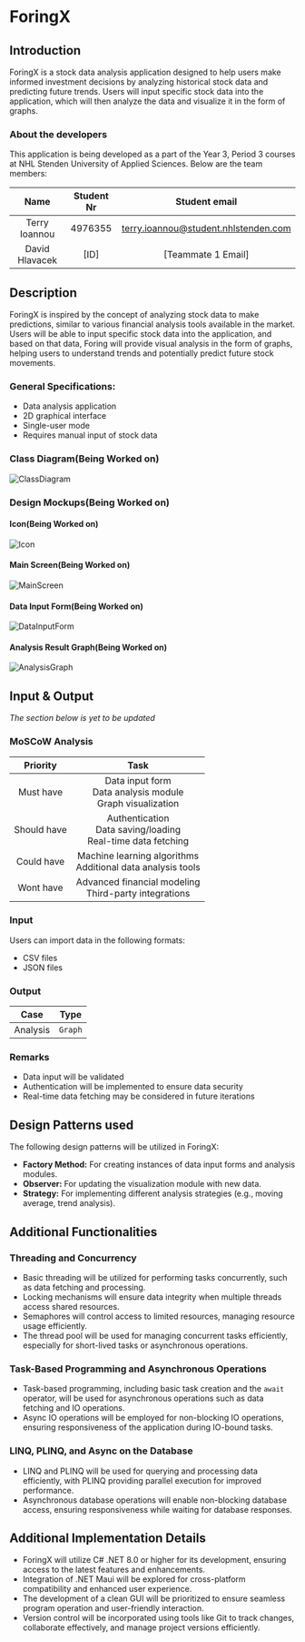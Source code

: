 # ForingX

## Introduction

ForingX is a stock data analysis application designed to help users make informed investment decisions by analyzing historical stock data and predicting future trends. Users will input specific stock data into the application, which will then analyze the data and visualize it in the form of graphs.

### About the developers

This application is being developed as a part of the Year 3, Period 3 courses at NHL Stenden University of Applied Sciences. Below are the team members:

|        Name        | Student Nr |               Student email               |
| :----------------: | :--------: | :---------------------------------------: |
| Terry Ioannou      |  4976355   |   terry.ioannou@student.nhlstenden.com    |
| David Hlavacek     |  [ID]      | [Teammate 1 Email]                        |

## Description

ForingX is inspired by the concept of analyzing stock data to make predictions, similar to various financial analysis tools available in the market. Users will be able to input specific stock data into the application, and based on that data, Foring will provide visual analysis in the form of graphs, helping users to understand trends and potentially predict future stock movements.

### General Specifications:

- Data analysis application
- 2D graphical interface
- Single-user mode
- Requires manual input of stock data

### Class Diagram(Being Worked on)

![ClassDiagram](./Assets/Foring_ClassDiagram.png)

### Design Mockups(Being Worked on)

#### Icon(Being Worked on)

![Icon](./Assets/Foring_Icon.png)

#### Main Screen(Being Worked on)

![MainScreen](./Assets/Foring_MainScreen.png)

#### Data Input Form(Being Worked on)

![DataInputForm](./Assets/Foring_DataInputForm.png)

#### Analysis Result Graph(Being Worked on)

![AnalysisGraph](./Assets/Foring_AnalysisGraph.png)

## Input & Output

*The section below is yet to be updated*

### MoSCoW Analysis

|  Priority   |                             Task                             |
| :---------: | :----------------------------------------------------------: |
|  Must have  | Data input form<br/>Data analysis module<br/>Graph visualization<br/> |
| Should have | Authentication<br/>Data saving/loading<br/>Real-time data fetching<br/> |
| Could have  | Machine learning algorithms<br/>Additional data analysis tools<br/> |
|  Wont have  | Advanced financial modeling<br/>Third-party integrations<br/> |


### Input

Users can import data in the following formats:
- CSV files
- JSON files

### Output

|  Case   |   Type   |
| :-----: | :------: |
| Analysis| `Graph`  |

### Remarks

* Data input will be validated
* Authentication will be implemented to ensure data security
* Real-time data fetching may be considered in future iterations

## Design Patterns used

The following design patterns will be utilized in ForingX:

- **Factory Method:** For creating instances of data input forms and analysis modules.
- **Observer:** For updating the visualization module with new data.
- **Strategy:** For implementing different analysis strategies (e.g., moving average, trend analysis).

## Additional Functionalities

### Threading and Concurrency

- Basic threading will be utilized for performing tasks concurrently, such as data fetching and processing.
- Locking mechanisms will ensure data integrity when multiple threads access shared resources.
- Semaphores will control access to limited resources, managing resource usage efficiently.
- The thread pool will be used for managing concurrent tasks efficiently, especially for short-lived tasks or asynchronous operations.

### Task-Based Programming and Asynchronous Operations

- Task-based programming, including basic task creation and the `await` operator, will be used for asynchronous operations such as data fetching and IO operations.
- Async IO operations will be employed for non-blocking IO operations, ensuring responsiveness of the application during IO-bound tasks.

### LINQ, PLINQ, and Async on the Database

- LINQ and PLINQ will be used for querying and processing data efficiently, with PLINQ providing parallel execution for improved performance.
- Asynchronous database operations will enable non-blocking database access, ensuring responsiveness while waiting for database responses.

## Additional Implementation Details

- ForingX will utilize C# .NET 8.0 or higher for its development, ensuring access to the latest features and enhancements.
- Integration of .NET Maui will be explored for cross-platform compatibility and enhanced user experience.
- The development of a clean GUI will be prioritized to ensure seamless program operation and user-friendly interaction.
- Version control will be incorporated using tools like Git to track changes, collaborate effectively, and manage project versions efficiently.


